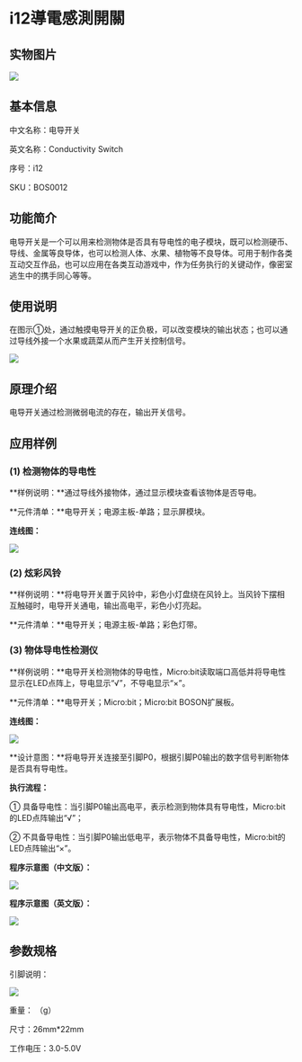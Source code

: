 # i12導電感測開關

## 实物图片

![](../.gitbook/assets/boson-dian-dao-kai-guan-shi-wu-tu-pian.jpg)

## 基本信息

中文名称：电导开关

英文名称：Conductivity Switch

序号：i12

SKU：BOS0012

## 功能简介

电导开关是一个可以用来检测物体是否具有导电性的电子模块，既可以检测硬币、导线、金属等良导体，也可以检测人体、水果、植物等不良导体。可用于制作各类互动交互作品，也可以应用在各类互动游戏中，作为任务执行的关键动作，像密室逃生中的携手同心等等。

## 使用说明

在图示①处，通过触摸电导开关的正负极，可以改变模块的输出状态；也可以通过导线外接一个水果或蔬菜从而产生开关控制信号。

![](../.gitbook/assets/boson-dian-dao-kai-guan-shi-yong-shuo-ming.png)

## 原理介绍

电导开关通过检测微弱电流的存在，输出开关信号。

## 应用样例

### \(1\) 检测物体的导电性

**样例说明：**通过导线外接物体，通过显示模块查看该物体是否导电。

**元件清单：**电导开关；电源主板-单路；显示屏模块。

**连线图：**

![](../.gitbook/assets/boson-dian-dao-kai-guan-ying-yong-yang-li-1-lian-xian-tu.png)

### \(2\) 炫彩风铃

**样例说明：**将电导开关置于风铃中，彩色小灯盘绕在风铃上。当风铃下摆相互触碰时，电导开关通电，输出高电平，彩色小灯亮起。

**元件清单：**电导开关；电源主板-单路；彩色灯带。

### \(3\) 物体导电性检测仪

**样例说明：**电导开关检测物体的导电性，Micro:bit读取端口高低并将导电性显示在LED点阵上，导电显示“√”，不导电显示“×”。

**元件清单：**电导开关；Micro:bit；Micro:bit BOSON扩展板。

**连线图：**

![](../.gitbook/assets/boson-dian-dao-kai-guan-ying-yong-yang-li-3-lian-xian-tu.png)

**设计意图：**将电导开关连接至引脚P0，根据引脚P0输出的数字信号判断物体是否具有导电性。

**执行流程：**

① 具备导电性：当引脚P0输出高电平，表示检测到物体具有导电性，Micro:bit的LED点阵输出“√”；

② 不具备导电性：当引脚P0输出低电平，表示物体不具备导电性，Micro:bit的LED点阵输出“×”。

**程序示意图（中文版）：**

![](../.gitbook/assets/boson-dian-dao-kai-guan-ying-yong-yang-li-3-cheng-xu-shi-yi-tu-zhong-wen-ban.png)

**程序示意图（英文版）：**

![](../.gitbook/assets/boson-dian-dao-kai-guan-ying-yong-yang-li-3-cheng-xu-shi-yi-tu-ying-wen-ban.png)

## 参数规格

引脚说明：

![](../.gitbook/assets/boson-dian-dao-kai-guan-yin-jiao-shuo-ming.png)

重量： （g）

尺寸：26mm\*22mm

工作电压：3.0-5.0V

